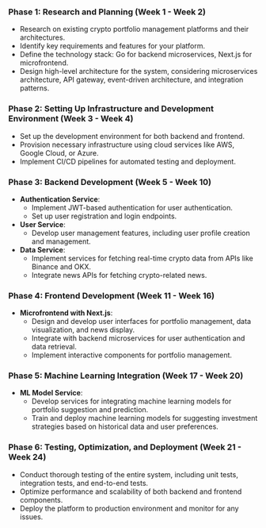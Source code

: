 ### Phase 1: Research and Planning (Week 1 - Week 2)
- Research on existing crypto portfolio management platforms and their architectures.
- Identify key requirements and features for your platform.
- Define the technology stack: Go for backend microservices, Next.js for microfrontend.
- Design high-level architecture for the system, considering microservices architecture, API gateway, event-driven architecture, and integration patterns.

### Phase 2: Setting Up Infrastructure and Development Environment (Week 3 - Week 4)
- Set up the development environment for both backend and frontend.
- Provision necessary infrastructure using cloud services like AWS, Google Cloud, or Azure.
- Implement CI/CD pipelines for automated testing and deployment.

### Phase 3: Backend Development (Week 5 - Week 10)
- **Authentication Service**:
  - Implement JWT-based authentication for user authentication.
  - Set up user registration and login endpoints.
- **User Service**:
  - Develop user management features, including user profile creation and management.
- **Data Service**:
  - Implement services for fetching real-time crypto data from APIs like Binance and OKX.
  - Integrate news APIs for fetching crypto-related news.

### Phase 4: Frontend Development (Week 11 - Week 16)
- **Microfrontend with Next.js**:
  - Design and develop user interfaces for portfolio management, data visualization, and news display.
  - Integrate with backend microservices for user authentication and data retrieval.
  - Implement interactive components for portfolio management.

### Phase 5: Machine Learning Integration (Week 17 - Week 20)
- **ML Model Service**:
  - Develop services for integrating machine learning models for portfolio suggestion and prediction.
  - Train and deploy machine learning models for suggesting investment strategies based on historical data and user preferences.

### Phase 6: Testing, Optimization, and Deployment (Week 21 - Week 24)
- Conduct thorough testing of the entire system, including unit tests, integration tests, and end-to-end tests.
- Optimize performance and scalability of both backend and frontend components.
- Deploy the platform to production environment and monitor for any issues.
